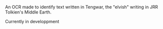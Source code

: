 An OCR made to identify text written in Tengwar, the "elvish" writing in JRR Tolkien's Middle Earth.

Currently in developpment
